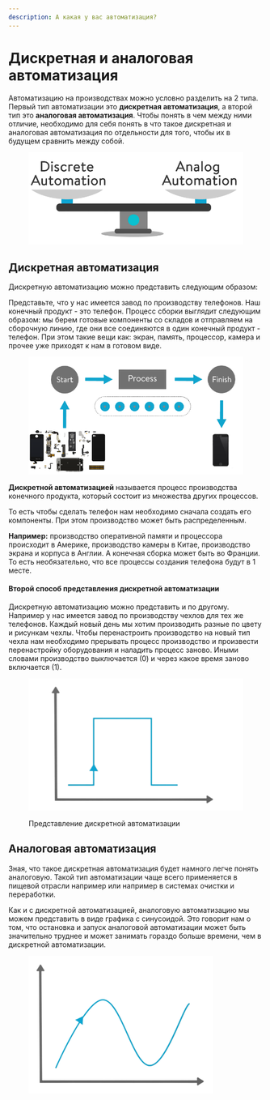 ```yaml
---
description: А какая у вас автоматизация?
---
```


# Дискретная и аналоговая автоматизация

Автоматизацию на производствах можно условно разделить на 2 типа. Первый тип автоматизации это **дискретная автоматизация**, а второй тип это **аналоговая автоматизация**. Чтобы понять в чем между ними отличие, необходимо для себя понять в что такое дискретная и аналоговая автоматизация по отдельности для того, чтобы их в будущем сравнить между собой.&#x20;

<figure><img src="../../../.gitbook/assets/IA_discrete_and_analog_automation" alt=""><figcaption></figcaption></figure>

## Дискретная автоматизация <a href="#discrete-automation" id="discrete-automation"></a>

Дискретную автоматизацию можно представить следующим образом:

Представьте, что у нас имеется завод по производству телефонов. Наш конечный продукт - это телефон. Процесс сборки выглядит следующим образом: мы берем готовые компоненты со складов и отправляем на сборочную линию, где они все соединяются в один конечный продукт - телефон. При этом такие вещи как: экран, память, процессор, камера и прочее уже приходят к нам в готовом виде.

<figure><img src="../../../.gitbook/assets/IA_discrete_automation_process" alt=""><figcaption></figcaption></figure>

**Дискретной автоматизацией** называется процесс производства конечного продукта, который состоит из множества других процессов.&#x20;

То есть чтобы сделать телефон нам необходимо сначала создать его компоненты. При этом производство может быть распределенным.&#x20;

**Например:** производство оперативной памяти и процессора происходит в Америке, производство камеры в Китае, производство экрана и корпуса в Англии. А конечная сборка может быть во Франции. То есть необязательно, что все процессы создания телефона будут в 1 месте.&#x20;

#### Второй способ представления дискретной автоматизации <a href="#discrete-automation-second" id="discrete-automation-second"></a>

Дискретную автоматизацию можно представить и по другому. Например у нас имеется завод по производству чехлов для тех же телефонов. Каждый новый день мы хотим производить разные по цвету и рисункам чехлы. Чтобы перенастроить производство на новый тип чехла нам необходимо прерывать процесс производство и произвести перенастройку оборудования и наладить процесс заново. Иными словами производство выключается (0) и через какое время заново включается (1).

<figure><img src="../../../.gitbook/assets/IA_discrete_automation" alt=""><figcaption><p>Представление дискретной автоматизации</p></figcaption></figure>

## Аналоговая автоматизация <a href="#analog-automation" id="analog-automation"></a>

Зная, что такое дискретная автоматизация будет намного легче понять аналоговую. Такой тип автоматизации чаще всего применяется в пищевой отрасли например или например в системах очистки и переработки.&#x20;

Как и с дискретной автоматизацией, аналоговую автоматизацию мы можем представить в виде графика с синусоидой. Это говорит нам о том, что остановка и запуск аналоговой автоматизации может быть значительно труднее и может занимать гораздо больше времени, чем в дискретной автоматизации.

<figure><img src="../../../.gitbook/assets/IA_analog_automation" alt=""><figcaption></figcaption></figure>
